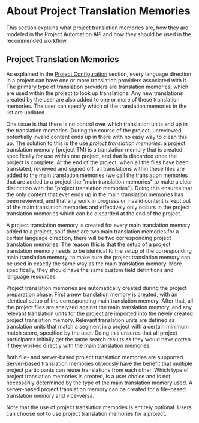 About Project Translation Memories
=====
This section explains what project translation memories are, how they are modeled in the Project Automation API and how they should be used in the recommended workflow.

Project Translation Memories
------
As explained in the [Project Configuration](projectautomation/project_configuration.md) section, every language direction in a project can have one or more translation providers associated with it. The primary type of translation providers are translation memories, which are used within the project to look up translations. Any new translations created by the user are also added to one or more of these translation memories. The user can specify which of the translation memories in the list are updated.

One issue is that there is no control over which translation units end up in the translation memories. During the course of the project, unreviewed, potentially invalid content ends up in there with no easy way to clean this up. The solution to this is the use *project translation memories*: a project translation memory (project TM) is a translation memory that is created specifically for use within one project, and that is discarded once the project is complete. At the end of the project, when all the files have been translated, reviewed and signed off, all translations within these files are added to the main translation memories (we call the translation memories that are added to a project the "main translation memories" to make a clear distinction with the "project translation memories"). Doing this ensures that the only content that ever ends up in the main translation memories has been reviewed, and that any work in progress or invalid content is kept out of the main translation memories and effectively only occurs in the project translation memories which can be discarded at the end of the project.

A project translation memory is created for every main translation memory added to a project, so if there are two main translation memories for a certain language direction, there will be two corresponding project translation memories. The reason this is that the setup of a project translation memory needs to be identical to the setup of the corresponding main translation memory, to make sure the project translation memory can be used in exactly the same way as the main translation memory. More specifically, they should have the same custom field definitions and language resources.

Project translation memories are automatically created during the project preparation phase. First a new translation memory is created, with an identical setup of the corresponding main translation memory. After that, all the project files are analyzed against the main translation memory, and any relevant translation units for the project are imported into the newly created project translation memory. Relevant translation units are defined as translation units that match a segment in a project with a certain minimum match score, specified by the user. Doing this ensures that all project participants initially get the same search results as they would have gotten if they worked directly with the main translation memories.

Both file- and server-based project translation memories are supported. Server-based translation memories obviously have the benefit that multiple project participants can reuse translations from each other. Which type of project translation memories is created, is a user choice and is not necessarily determined by the type of the main translation memory used. A server-based project translation memory can be created for a file-based translation memory and vice-versa.

Note that the use of project translation memories is entirely optional. Users can choose not to use project translation memories for a project.